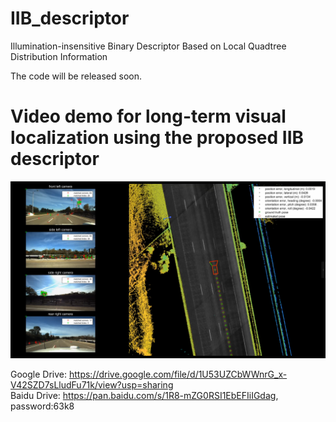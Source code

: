 # IIB_descriptor
Illumination-insensitive Binary Descriptor Based on Local Quadtree Distribution Information

The code will be released soon.


# Video demo for long-term visual localization using the proposed IIB descriptor

![](https://github.com/roylin1229/IIB_descriptor/blob/main/img.png)  

Google Drive: https://drive.google.com/file/d/1U53UZCbWWnrG_x-V42SZD7sLludFu71k/view?usp=sharing  
Baidu Drive: https://pan.baidu.com/s/1R8-mZG0RSI1EbEFIiIGdag, password:63k8  
